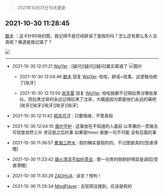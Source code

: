 > 2021年10月31日10点更新
<link rel="stylesheet" href="https://cdn.jsdelivr.net/gh/taotie6/sampleJSON@main/css/photo_show.css">
<meta name="referrer" content="no-referrer" />


 ## 2021-10-30 11:28:45 

 [㪚木](https://www.coolapk.com/feed/31065600?shareKey=NDJlOTZmMTQ2NmVjNjE3Y2MyYzU~) ：这卡针60块的图，我记得不是已经辟谣了是假的吗？怎么还有那么多人当真呢？难道是我记错了？ 

<div class="album">
<img class="img-item" src="https://image.coolapk.com/feed/2020/0606/14/1081091_39c516f3_5623_1393@320x180.gif" />
</div>

 ------- 

- 2021-10-30 12:01:21 [WsiYer](uid=3832235) : [疑问][疑问][疑问]属实离谱了 ![图片](https://image.coolapk.com/feed/2021/1030/12/3832235_2f209f4e_6480_3405@1080x5267.jpeg)

    - 2021-10-30 12:04:46 [㪚木](uid=1081091) 回复 [WsiYer](uid=3832235): 哈哈，辟谣=找事。这逻辑也绝了[呲牙] 

    - 2021-10-30 12:13:50 [岚天夏](uid=1974131) 回复 [WsiYer](uid=3832235): 哈哈我都不记得拉黑过哪些家伙，而拉黑沈哥的永远记得拉黑了沈哥，大概是因为那是他们永远的痛吧[呲牙][呲牙][呲牙][呲牙][呲牙] 

- 2021-10-30 12:11:42 [郑苏可汗](uid=678781) : 只要情绪，不管真假 

- 2021-10-30 12:04:10 [落叶守护](uid=1530447) : 这事放在不知道的人面前  以苹果的一贯做法 可信度自然上升
求证是之后的事  如果是hmov 直接一句不可能 没有后面的事 

- 2021-10-30 11:36:57 [煮海三杯水](uid=695018) : 假的确实是假的的，不过图是真的[受虐滑稽] 

- 2021-10-30 11:33:42 [烟火清凉不如吃茶去](uid=4279524) : 那一句贵的刚刚好明显是调侃[受虐滑稽] 

- 2021-10-30 11:30:29 [ZAOHUA](uid=1930793) : 谣言？预判！ 

- 2021-10-30 11:29:34 [MindFlayer](uid=3116417) : 去官网没搜到，应该是假的 

